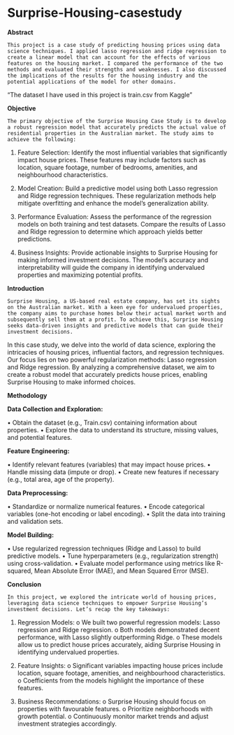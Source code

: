 # Surprise-Housing-casestudy

**Abstract**

	This project is a case study of predicting housing prices using data science techniques. I applied lasso regression and ridge regression to create a linear model that can account for the effects of various features on the housing market. I compared the performance of the two methods and evaluated their strengths and weaknesses. I also discussed the implications of the results for the housing industry and the potential applications of the model for other domains.

“The dataset I have used in this project is train.csv from Kaggle”

**Objective**

	The primary objective of the Surprise Housing Case Study is to develop a robust regression model that accurately predicts the actual value of residential properties in the Australian market. The study aims to achieve the following:

1.	Feature Selection: Identify the most influential variables that significantly impact house prices. These features may include factors such as location, square footage, number of bedrooms, amenities, and neighbourhood characteristics.

2.	Model Creation: Build a predictive model using both Lasso regression and Ridge regression techniques. These regularization methods help mitigate overfitting and enhance the model’s generalization ability.

3.	Performance Evaluation: Assess the performance of the regression models on both training and test datasets. Compare the results of Lasso and Ridge regression to determine which approach yields better predictions.

4.	Business Insights: Provide actionable insights to Surprise Housing for making informed investment decisions. The model’s accuracy and interpretability will guide the company in identifying undervalued properties and maximizing potential profits.

**Introduction**

	Surprise Housing, a US-based real estate company, has set its sights on the Australian market. With a keen eye for undervalued properties, the company aims to purchase homes below their actual market worth and subsequently sell them at a profit. To achieve this, Surprise Housing seeks data-driven insights and predictive models that can guide their investment decisions.

In this case study, we delve into the world of data science, exploring the intricacies of housing prices, influential factors, and regression techniques. Our focus lies on two powerful regularization methods: Lasso regression and Ridge regression. By analyzing a comprehensive dataset, we aim to create a robust model that accurately predicts house prices, enabling Surprise Housing to make informed choices.

**Methodology**

**Data Collection and Exploration:**

•	Obtain the dataset (e.g., Train.csv) containing information about properties.
•	Explore the data to understand its structure, missing values, and potential features.

**Feature Engineering:**

•	Identify relevant features (variables) that may impact house prices.
•	Handle missing data (impute or drop).
•	Create new features if necessary (e.g., total area, age of the property).

**Data Preprocessing:**

•	Standardize or normalize numerical features.
•	Encode categorical variables (one-hot encoding or label encoding).
•	Split the data into training and validation sets.

**Model Building:**

•	Use regularized regression techniques (Ridge and Lasso) to build predictive models.
•	Tune hyperparameters (e.g., regularization strength) using cross-validation.
•	Evaluate model performance using metrics like R-squared, Mean Absolute Error (MAE), and Mean Squared Error (MSE).

**Conclusion**

	In this project, we explored the intricate world of housing prices, leveraging data science techniques to empower Surprise Housing’s investment decisions. Let’s recap the key takeaways:
 
1.	Regression Models:
o	We built two powerful regression models: Lasso regression and Ridge regression.
o	Both models demonstrated decent performance, with Lasso slightly outperforming Ridge.
o	These models allow us to predict house prices accurately, aiding Surprise Housing in identifying undervalued properties.

2.	Feature Insights:
o	Significant variables impacting house prices include location, square footage, amenities, and neighbourhood characteristics.
o	Coefficients from the models highlight the importance of these features.

3.	Business Recommendations:
o	Surprise Housing should focus on properties with favourable features.
o	Prioritize neighborhoods with growth potential.
o	Continuously monitor market trends and adjust investment strategies accordingly.

